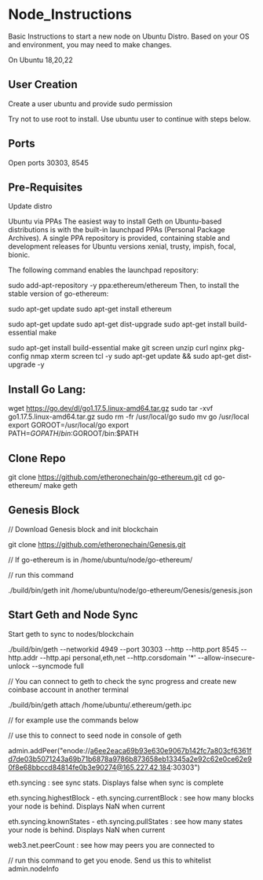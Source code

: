 # Node_Instructions

Basic Instructions to start a new node on Ubuntu Distro. Based on your OS and environment, you may need to make changes.

On Ubuntu 18,20,22

User Creation 
-----------------
Create a user ubuntu and provide sudo permission

Try not to use root to install. Use ubuntu user to continue with steps below.

Ports
-------
Open ports 30303, 8545 

Pre-Requisites
-----------------

Update distro


Ubuntu via PPAs
The easiest way to install Geth on Ubuntu-based distributions is with the built-in launchpad PPAs (Personal Package Archives). A single PPA repository is provided, containing stable and development releases for Ubuntu versions xenial, trusty, impish, focal, bionic.

The following command enables the launchpad repository:

sudo add-apt-repository -y ppa:ethereum/ethereum
Then, to install the stable version of go-ethereum:

sudo apt-get update
sudo apt-get install ethereum


sudo apt-get update
sudo apt-get dist-upgrade
sudo apt-get install build-essential make
	
sudo apt-get install build-essential make git screen unzip curl nginx pkg-config nmap xterm screen tcl -y
sudo apt-get update && sudo apt-get dist-upgrade -y

Install Go Lang: 
-----------------
  wget https://go.dev/dl/go1.17.5.linux-amd64.tar.gz
  sudo tar -xvf go1.17.5.linux-amd64.tar.gz
  sudo rm -fr /usr/local/go
  sudo mv go /usr/local
  export GOROOT=/usr/local/go
  export PATH=$GOPATH/bin:$GOROOT/bin:$PATH


Clone Repo
-----------------
git clone https://github.com/etheronechain/go-ethereum.git
cd go-ethereum/
make geth

Genesis Block
--------------

// Download Genesis block and init blockchain

git clone https://github.com/etheronechain/Genesis.git  

// If go-ethereum is in /home/ubuntu/node/go-ethereum/

// run this command

./build/bin/geth init /home/ubuntu/node/go-ethereum/Genesis/genesis.json

Start Geth and Node Sync
----------------- 
Start geth to sync to nodes/blockchain

./build/bin/geth --networkid 4949 --port 30303 --http --http.port 8545 --http.addr <Host IP Address> --http.api personal,eth,net --http.corsdomain '*' --allow-insecure-unlock  --syncmode full

// You can connect to geth to check the sync progress and create new coinbase account in another terminal

./build/bin/geth attach /home/ubuntu/.ethereum/geth.ipc

// for example use the commands below 

// use this to connect to seed node in console of geth

admin.addPeer("enode://a6ee2eaca69b93e630e9067b142fc7a803cf6361fd7de03b5071243a69b71b6878a9786b873658eb13345a2e92c62e0ce62e90f8e68bbccd84814fe0b3e90274@165.227.42.184:30303")

eth.syncing : see sync stats. Displays false when sync is complete

eth.syncing.highestBlock - eth.syncing.currentBlock : see how many blocks your node is behind. Displays NaN when current

eth.syncing.knownStates - eth.syncing.pullStates : see how many states your node is behind. Displays NaN when current

web3.net.peerCount : see how may peers you are connected to

// run this command to get you enode. Send us this to whitelist
admin.nodeInfo
